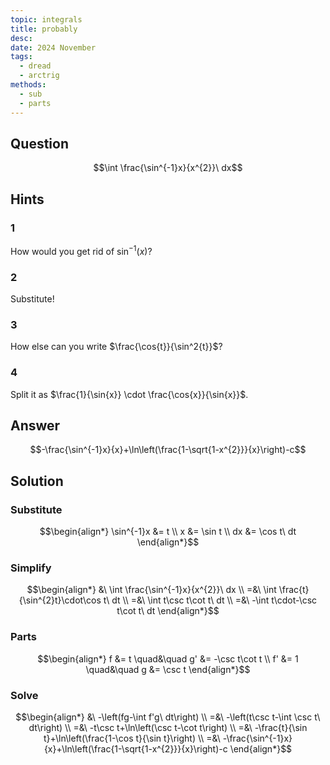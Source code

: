 ```yaml
---
topic: integrals
title: probably
desc: 
date: 2024 November
tags:
  - dread
  - arctrig
methods:
  - sub
  - parts
---
```



## Question
```math
\int \frac{\sin^{-1}x}{x^{2}}\ dx
```


## Hints

### 1
How would you get rid of $\sin^{-1}(x)$?

### 2
Substitute!

### 3
How else can you write $\frac{\cos{t}}{\sin^2{t}}$?

### 4
Split it as $\frac{1}{\sin{x}} \cdot \frac{\cos{x}}{\sin{x}}$.


## Answer
```math
-\frac{\sin^{-1}x}{x}+\ln\left(\frac{1-\sqrt{1-x^{2}}}{x}\right)-c
```


## Solution

### Substitute
```math
\begin{align*}
  \sin^{-1}x &= t
  \\ x &= \sin t
  \\ dx &= \cos t\ dt
\end{align*}
```

### Simplify
```math
\begin{align*}
  &\ \int \frac{\sin^{-1}x}{x^{2}}\ dx
  \\ =&\ \int \frac{t}{\sin^{2}t}\cdot\cos t\ dt
  \\ =&\ \int t\csc t\cot t\ dt
  \\ =&\ -\int t\cdot-\csc t\cot t\ dt
\end{align*}
```

### Parts
```math
\begin{align*}
      f &= t \quad&\quad g' &= -\csc t\cot t
  \\ f' &= 1 \quad&\quad g &= \csc t
\end{align*}
```

### Solve
```math
\begin{align*}
  &\ -\left(fg-\int f'g\ dt\right)
  \\ =&\ -\left(t\csc t-\int \csc t\ dt\right)
  \\ =&\ -t\csc t+\ln\left(\csc t-\cot t\right)
  \\ =&\ -\frac{t}{\sin t}+\ln\left(\frac{1-\cos t}{\sin t}\right)
  \\ =&\ -\frac{\sin^{-1}x}{x}+\ln\left(\frac{1-\sqrt{1-x^{2}}}{x}\right)-c
\end{align*}
```
